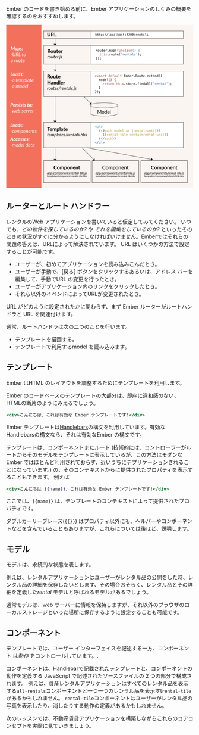 Ember のコードを書き始める前に、Ember アプリケーションのしくみの概要を確認するのをおすすめします。

![Ember コア　コンセプト](../../images/ember-core-concepts/ember-core-concepts.png)

## ルーターとルート ハンドラー

レンタルのWeb アプリケーションを書いていると仮定してみてください。 いつでも、*どの物件を探しているのか?* や *それを編集をしているのか?* といったそのときの状況がすぐに分かるようにしなければいけません。Emberではそれらの問題の答えは、URLによって解決されています。 URL はいくつかの方法で設定することが可能です。

* ユーザーが、初めてアプリケーションを読み込みこんだとき。
* ユーザーが手動で、[戻る] ボタンをクリックするあるいは、アドレス バーを編集して、手動でURL の変更を行ったとき。
* ユーザーがアプリケーション内のリンクをクリックしたとき。
* それら以外のイベンドによってURLが変更されたとき。

URL がどのように設定されたかに関わらず、まず Ember ルーターがルートハンドラと URL を関連付けます。

通常、ルートハンドラは次の二つのことを行います。

* テンプレートを描画する。
* テンプレートで利用するmodel を読み込みます。

## テンプレート

Ember はHTML のレイアウトを調整するためにテンプレートを利用します。

Ember のコードベースのテンプレートの大部分は、即座に違和感のない、HTMLの断片のようにみえるでしょう。

```handlebars
<div>こんにちは、これは有効な Ember テンプレートです!</div>
```

Ember テンプレートは[Handlebars](http://handlebarsjs.com)の構文を利用しています。有効なHandlebarsの構文なら、それは有効なEmber の構文です。

テンプレートは、コンポーネントまたルート (技術的には、コントローラーがルートからそのモデルをテンプレートに表示しているが、この方法はモダンな Ember ではほとんど利用されておらず、近いうちにデプリケーションされることになっています。) の、そのコンテキストからに提供されたプロパティを表示することもできます。 例えば

```handlebars
<div>こんにちは {{name}}、これは有効な Ember テンプレートです!</div>
```

ここでは、`{{name}}` は、テンプレートのコンテキストによって提供されたプロパティです。

ダブルカーリーブレース(`{{}}`) はプロパティ以外にも、ヘルパーやコンポーネントなどを含んでいることもありますが、これらについては後ほど、説明します。

## モデル

モデルは、永続的な状態を表します。

例えば、レンタルアプリケーションはユーザーがレンタル品の公開をした時、レンタル品の詳細を保存したいとします、その場合おそらく、レンタル品とその詳細を定義した*rental* モデルと呼ばれるモデルがあるでしょう。

通常モデルは、web サーバーに情報を保持しますが、それ以外のブラウザのローカルストレージといった場所に保存するように設定することも可能です。

## コンポーネント

テンプレートでは、ユーザー インターフェイスを記述する一方、コンポーネント は*動作* をコントロールしています。.

コンポーネントは、Handlebarで記載されたテンプレートと、コンポーネントの動作を定義する JavaScript で記述されたソースファイルの 2 つの部分で構成されます。 例えば、資産レンタルアプリケーションはすべてのレンタル品を表示する`all-rentals`コンポーネントと一つ一つのレンラル品を表示すt`rental-tile`があるかもしれません。 `rental-tile`コンポーネントはユーザーがレンタル品の写真を表示したり、消したりする動作の定義があるかもしれません。

次のレッスンでは、不動産賃貸アプリケーションを構築しながらこれらのコアコンセプトを実際に見ていきましょう。
